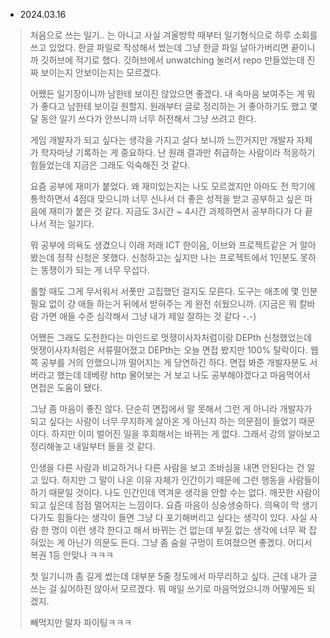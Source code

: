 * 2024.03.16
> 처음으로 쓰는 일기.. 는 아니고 사실 겨울방학 때부터 일기형식으로 하루 소회를 쓰고 있었다.
> 한글 파일로 작성해서 썼는데 그냥 한글 파일 날아가버리면 끝이니까 깃허브에 적기로 했다.
> 깃허브에서 unwatching 눌러서 repo 만들었는데 진짜 보이는지 안보이는지는 모르겠다.
> 
> 어쨌든 일기장이니까 남한테 보이진 않았으면 좋겠다. 내 속마음 보여주는 게 뭐가 좋다고 남한테 보이길 원할지. 원래부터 글로 정리하는 거 좋아하기도 했고 몇 달 동안 일기 쓰다가 안쓰니까 너무 허전해서 그냥 쓰려고 한다.
> 
> 게임 개발자가 되고 싶다는 생각을 가지고 살다 보니까 느낀거지만 개발자 자체가 학자마냥 기록하는 게 중요하다.
> 난 원래 결과만 취급하는 사람이라 적응하기 힘들었는데 지금은 그래도 익숙해진 것 같다.
> 
> 요즘 공부에 재미가 붙었다.
> 왜 재미있는지는 나도 모르겠지만 아마도 전 학기에 통학하면서 4점대 맞으니까 너무 신나서 더 좋은 성적을 받고 공부하고 싶은 마음에 재미가 붙은 것 같다.
> 지금도 3시간 ~ 4시간 과제하면서 공부하다가 다 끝나서 적는 일기다.
>
> 뭐 공부에 의욕도 생겼으니 이래 저래 ICT 한이음, 이브와 프로젝트같은 거 알아봤는데 정작 신청은 못했다.
> 신청하고는 싶지만 나는 프로젝트에서 1인분도 못하는 똥쟁이가 되는 게 너무 무섭다.
> 
> 롤할 때도 그게 무서워서 서폿만 고집했던 걸지도 모른다.
> 도구는 애초에 몇 인분 필요 없이 걍 애들 하는거 뒤에서 받혀주는 게 완전 쉬웠으니까.
> (지금은 뭐 칼바람 가면 애들 수준 심각해서 그냥 내가 제일 잘하는 것 같다 -.-)
>
> 어쨌든 그래도 도전한다는 마인드로 멋쟁이사자처럼이랑 DEPth 신청했었는데 멋쟁이사자처럼은 서류떨어졌고 DEPth는 오늘 면접 봤지만 100% 탈락이다.
> 웹 쪽 공부를 거의 안했으니까 떨어지는 게 당연하긴 하다.
> 면접 봐준 개발자분도 서버라고 했는데 데베랑 http 물어보는 거 보고 나도 공부해야겠다고 마음먹어서 면접은 도움이 됐다.
>
> 그냥 좀 마음이 좋진 않다.
> 단순히 면접에서 말 못해서 그런 게 아니라 개발자가 되고 싶다는 사람이 너무 무지하게 살아온 게 아닌지 하는 의문점이 들었기 때문이다.
> 하지만 이미 벌어진 일을 후회해서는 바뀌는 게 없다.
> 그래서 강의 알아보고 정리해놓고 내일부터 들을 것 같다.
>
> 인생을 다른 사람과 비교하거나 다른 사람을 보고 조바심을 내면 안된다는 건 알고 있다.
> 하지만 그 말이 나온 이유 자체가 인간이기 때문에 그런 행동을 사람들이 하기 때문일 것이다.
> 나도 인간인데 역겨운 생각을 안할 수는 없다. 깨끗한 사람이 되고 싶은데 점점 멀어지는 느낌이다.
> 요즘 마음이 싱숭생숭하다.
> 의욕이 막 생기다가도 힘들다는 생각이 들면 그냥 다 포기해버리고 싶다는 생각이 있다.
> 사실 사람 한 명이 이런 생각 한다고 해서 바뀌는 건 없는데 부질 없는 생각에 너무 꽉 잡혀있는 게 아닌가 의문도 든다.
> 그냥 좀 숨쉴 구멍이 트여졌으면 좋겠다. 어디서 복권 1등 안맞나 ㅋㅋㅋ
>
> 첫 일기니까 좀 길게 썼는데 대부분 5줄 정도에서 마무리하고 싶다.
> 근데 내가 글 쓰는 걸 싫어하진 않아서 모르겠다.
> 뭐 매일 쓰기로 마음먹었으니까 어떻게든 되겠지.
> 
> 빼먹지만 말자 파이팅ㅋㅋㅋ
